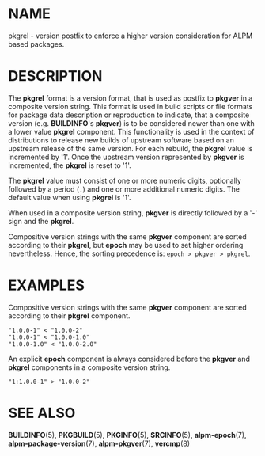 # NAME

pkgrel - version postfix to enforce a higher version consideration for ALPM based packages.

# DESCRIPTION

The **pkgrel** format is a version format, that is used as postfix to **pkgver** in a composite version string.
This format is used in build scripts or file formats for package data description or reproduction to indicate, that a composite version (e.g. **BUILDINFO**'s **pkgver**) is to be considered newer than one with a lower value **pkgrel** component.
This functionality is used in the context of distributions to release new builds of upstream software based on an upstream release of the same version.
For each rebuild, the **pkgrel** value is incremented by '1'.
Once the upstream version represented by **pkgver** is incremented, the **pkgrel** is reset to '1'.

The **pkgrel** value must consist of one or more numeric digits, optionally followed by a period (`.`) and one or more additional numeric digits.
The default value when using **pkgrel** is '1'.

When used in a composite version string, **pkgver** is directly followed by a '-' sign and the **pkgrel**.

Compositive version strings with the same **pkgver** component are sorted according to their **pkgrel**, but **epoch** may be used to set higher ordering nevertheless.
Hence, the sorting precedence is: `epoch > pkgver > pkgrel`.

# EXAMPLES

Compositive version strings with the same **pkgver** component are sorted according to their **pkgrel** component.

```text
"1.0.0-1" < "1.0.0-2"
"1.0.0-1" < "1.0.0-1.0"
"1.0.0-1.0" < "1.0.0-2.0"
```

An explicit **epoch** component is always considered before the **pkgver** and **pkgrel** components in a composite version string.

```text
"1:1.0.0-1" > "1.0.0-2"
```

# SEE ALSO

**BUILDINFO**(5), **PKGBUILD**(5), **PKGINFO**(5), **SRCINFO**(5), **alpm-epoch**(7), **alpm-package-version**(7), **alpm-pkgver**(7), **vercmp**(8)
